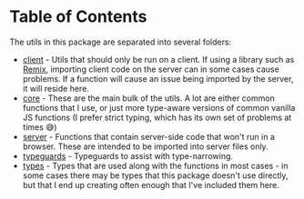 # Table of Contents

The utils in this package are separated into several folders:

- [client]('./client/toc.md') - Utils that should only be run on a client. If using a library such as [Remix](https://remix.run/), importing client code on the server can in some cases cause problems. If a function will cause an issue being imported by the server, it will reside here.
- [core]('./core/toc.md') - These are the main bulk of the utils. A lot are either common functions that I use, or just more type-aware versions of common vanilla JS functions (I prefer strict typing, which has its own set of problems at times 😅)
- [server]('./server/toc.md') - Functions that contain server-side code that won't run in a browser. These are intended to be imported into server files only.
- [typeguards]('./typeguards/toc.md') - Typeguards to assist with type-narrowing.
- [types]('./types/toc.md') - Types that are used along with the functions in most cases - in some cases there may be types that this package doesn't use directly, but that I end up creating often enough that I've included them here.